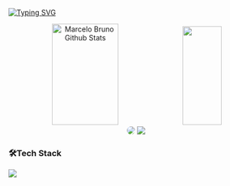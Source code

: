 [![Typing SVG](https://readme-typing-svg.herokuapp.com/?color=cccccc&size=35&center=true&vCenter=true&width=1000&lines=Hello,+My+name+is+Marcelo+Bruno!;I'm+a+Software+Developer;Welcome+to+my+Github!+:%29)](https://git.io/typing-svg)
<div align="center">  
  <img width="51%" height="200px" src="https://github-readme-stats.vercel.app/apiusername=MarceloFilho26&show_icons=true&count_private=true&hide_border=true&title_color=a714c4&icon_color=a714c4&text_color=eeeeee&bg_color=0d1117" alt="Marcelo Bruno Github Stats" />
  <img width="39%" height="195px" src="https://github-readme-stats.vercel.app/api/top-langs/?username=MarceloFilho26&layout=compact&hide_border=true&title_color=a714c4&text_color=ffffff&bg_color=0d1117" />
</div>
<div align = "center" >
<a href="https://www.linkedin.com/in/marcelo-bruno-42101b24a/" target="_blank"><img src="https://img.shields.io/badge/-LinkedIn-%230077B5?style=for-the-badge&logo=linkedin&logoColor=white" style="border-radius: 30px" target="_blank"></a>
<a href = "mailto:marcelobruno377@gmail.com"><img src="https://img.shields.io/badge/Gmail-D14836?style=for-the-badge&logo=gmail&logoColor=white" target="_blank"></a>
</div>


### 🛠️Tech Stack
<div>
<a href="https://skillicons.dev">
  <img src="https://skillicons.dev/icons?i=python,java,postgres,mysql,github,git,vscode,eclipse"/></a></p>
</div>
